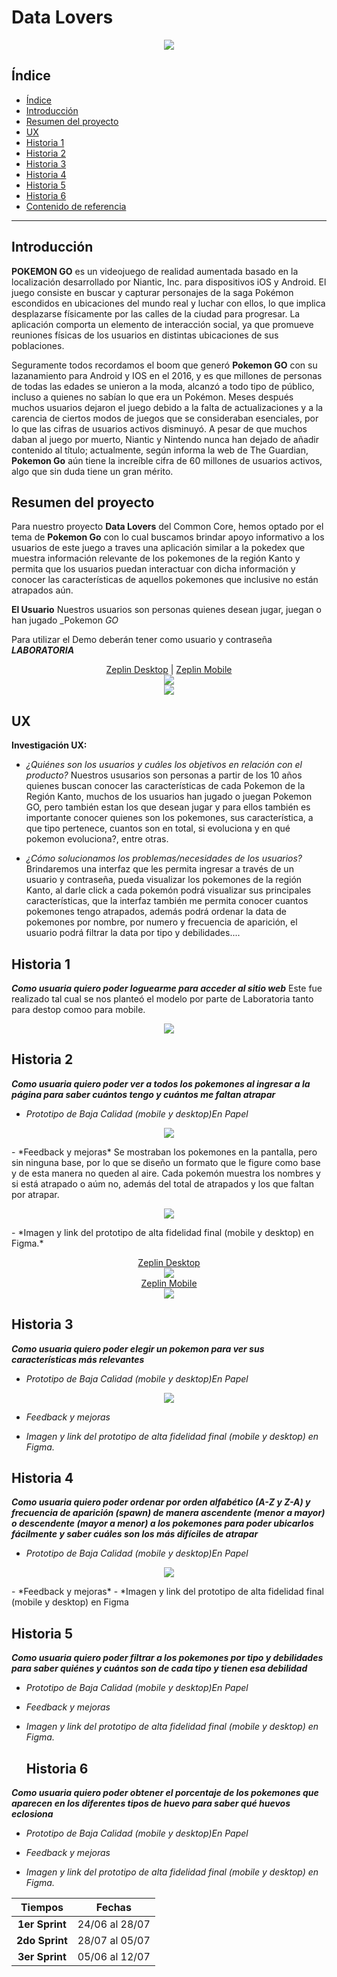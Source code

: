 # Data Lovers
<p align="center">
 <img src="src/img/pgo_logo.png">
</p>

## Índice

- [Índice](#índice)
- [Introducción](#introducción)
- [Resumen del proyecto](#resumen-del-proyecto)
- [UX](#ux)
- [Historia 1](#historia-1)
- [Historia 2](#historia-2)
- [Historia 3](#historia-3)
- [Historia 4](#historia-4)
- [Historia 5](#historia-5)
- [Historia 6](#historia-6)
- [Contenido de referencia](#contenido-de-referencia)

***

## Introducción

**POKEMON GO** es un videojuego de realidad aumentada basado en la localización desarrollado por Niantic, Inc.  para dispositivos iOS y Android. El juego consiste en buscar y capturar personajes de la saga Pokémon escondidos en ubicaciones del mundo real y luchar con ellos, lo que implica desplazarse físicamente por las calles de la ciudad para progresar. La aplicación comporta un elemento de interacción social, ya que promueve reuniones físicas de los usuarios en distintas ubicaciones de sus poblaciones.

Seguramente todos recordamos el boom que generó **Pokemon GO**  con su lazanamiento para Android y IOS  en el 2016, y es que millones de personas de todas las edades se unieron a la moda, alcanzó a todo tipo de público, incluso a quienes no sabían lo que era un Pokémon. Meses después muchos usuarios dejaron el juego debido a la falta de actualizaciones y a la carencia de ciertos modos de juegos que se consideraban esenciales, por lo que las cifras de usuarios activos disminuyó.
A pesar de que muchos daban al juego por muerto, Niantic y Nintendo nunca han dejado de añadir contenido al título; actualmente, según informa la web de The Guardian, **Pokemon Go** aún tiene la increíble cifra de 60 millones de usuarios activos, algo que sin duda tiene un gran mérito.


## Resumen del proyecto

Para nuestro proyecto **Data Lovers** del Common Core, hemos optado por el tema de **Pokemon Go** con lo cual buscamos brindar apoyo informativo a los usuarios de este juego a traves una aplicación similar a la pokedex que muestra información relevante de los pokemones de la región Kanto  y permita que los usuarios puedan interactuar con dicha información y conocer las características de aquellos pokemones que inclusive no están atrapados aún.

**El Usuario**
 Nuestros usuarios son personas quienes desean jugar, juegan o han jugado _Pokemon _GO_

 Para utilizar el Demo deberán tener como usuario y contraseña _**LABORATORIA**_

 <p align="center">
  <a href="https://zpl.io/2jMAZBr">Zeplin Desktop</a> |
  <a href="https://zpl.io/VqYDye6">Zeplin Mobile</a>
  <br>
  <img src="src/img/PGOLoginD.PNG">
  <br>
  <img src="src/img/PGOLoginM.PNG">
  </p>

## UX
 **Investigación UX:**
   - *¿Quiénes son los usuarios y cuáles los objetivos en relación con el
   producto?*
    Nuestros ususarios son personas a partir de los 10 años quienes buscan conocer las características de cada Pokemon de la Región Kanto, muchos de los usuarios han jugado o juegan Pokemon GO, pero también estan los que desean jugar y para ellos también es importante conocer quienes son los pokemones, sus característica, a que tipo pertenece, cuantos son en total, si evoluciona y en qué pokemon evoluciona?, entre otras.

   - *¿Cómo solucionamos los problemas/necesidades de los usuarios?*
    Brindaremos una interfaz que les permita  ingresar a través de un usuario y contraseña, pueda visualizar los pokemones de la región Kanto, al darle click a cada pokemón podrá visualizar sus principales características, que la interfaz también me permita conocer cuantos pokemones tengo atrapados,  además podrá ordenar la data de pokemones por nombre, por numero y frecuencia de aparición, el usuario podrá filtrar la data  por tipo y debilidades....

## Historia 1
**_Como usuaria quiero poder loguearme para acceder al sitio web_**
 Este fue realizado tal cual se nos planteó el modelo por parte de Laboratoria tanto para destop comoo para mobile.
  <p align="center">
  <img src="src/img/PGOLoginD.PNG">
  </p>

## Historia 2
**_Como usuaria quiero poder ver a todos los pokemones al ingresar a la página para saber cuántos tengo y cuántos me faltan atrapar_**
 - *Prototipo de Baja Calidad (mobile y desktop)En Papel*
  <p align="center">
    <img src="src/img/papel.jpg">
  </p>
 -  *Feedback y mejoras*
  Se mostraban los pokemones en la pantalla, pero sin ninguna base, por lo que se diseño un formato que le figure como base  y de esta manera no queden al aire. 
  Cada pokemón muestra los nombres y si está atrapado o aúm no, además del total de atrapados y los que faltan por atrapar. 
  <p align="center">
    <img src="src/img/papelpoke0.jpg">
  </p>
 - *Imagen y link del prototipo de alta fidelidad final (mobile y desktop) en
   Figma.*
  <p align="center">
  <a href="https://zpl.io/bAleOon">Zeplin Desktop</a>
  <br> 
  <img src="src/img/CapturaD.PNG">
  <br>
  <a href="https://zpl.io/aX5lKnM">Zeplin Mobile</a>
  <br>
  <img src="src/img/CapturaM.PNG">
  </p>

  ## Historia 3
  **_Como usuaria quiero poder elegir un pokemon para ver sus características más relevantes_**
 - *Prototipo de Baja Calidad (mobile y desktop)_En Papel_*
  <p align="center">
    <img src="src/img/papelpokecard.jpg">
  </p>

 -  *Feedback y mejoras*
  
  
 - *Imagen y link del prototipo de alta fidelidad final (mobile y desktop) en
   Figma.*
  <p align="center">
  </p>

  ## Historia 4
  **_Como usuaria quiero poder ordenar por orden alfabético (A-Z y Z-A) y frecuencia de aparición (spawn) de manera ascendente (menor a mayor) o descendente (mayor a menor) a los pokemones para poder ubicarlos fácilmente y saber cuáles son los más difíciles de atrapar_**
 - *Prototipo de Baja Calidad (mobile y desktop)_En Papel_*
  <p align="center">
    <img src="src/img/papelPoke1.jpg">
  </p>
 -  *Feedback y mejoras*
 - *Imagen y link del prototipo de alta fidelidad final (mobile y desktop) en Figma

  ## Historia 5
  **_Como usuaria quiero poder filtrar a los pokemones por tipo y debilidades para saber quiénes y cuántos son de cada tipo y tienen esa debilidad_**
 - *Prototipo de Baja Calidad (mobile y desktop)_En Papel_*

 -  *Feedback y mejoras*
  
 - *Imagen y link del prototipo de alta fidelidad final (mobile y desktop) en
   Figma.*

   ## Historia 6
  **_Como usuaria quiero poder obtener el porcentaje de los pokemones que aparecen en los diferentes tipos de huevo para saber qué huevos eclosiona_**
 - *Prototipo de Baja Calidad (mobile y desktop)_En Papel_*

 -  *Feedback y mejoras*

  
 - *Imagen y link del prototipo de alta fidelidad final (mobile y desktop) en
   Figma.*
  

  | Tiempos           | Fechas         |
  | :---------------: | :------------: |
  | **1er Sprint**    | 24/06 al 28/07 |
  | **2do Sprint**    | 28/07 al 05/07 |
  | **3er Sprint**    | 05/06 al 12/07 |